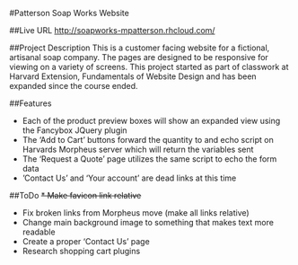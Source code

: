 #Patterson Soap Works Website

##Live URL
http://soapworks-mpatterson.rhcloud.com/

##Project Description
This is a customer facing website for a fictional, artisanal soap company.  The pages are designed to be responsive for viewing on a variety of screens.   This project started as part of classwork at Harvard Extension, Fundamentals of Website Design and has been expanded since the course ended.

##Features
* Each of the product preview boxes will show an expanded view using the Fancybox JQuery plugin
* The ‘Add to Cart’ buttons forward the quantity to and echo script on Harvards Morpheus server which will return the variables sent
* The ‘Request a Quote’ page utilizes the same script to echo the form data
* ’Contact Us’ and ‘Your account’ are dead links at this time

##ToDo
~~* Make favicon link relative~~
* Fix broken links from Morpheus move (make all links relative)
* Change main background image to something that makes text more readable
* Create a proper ‘Contact Us’ page
* Research shopping cart plugins
